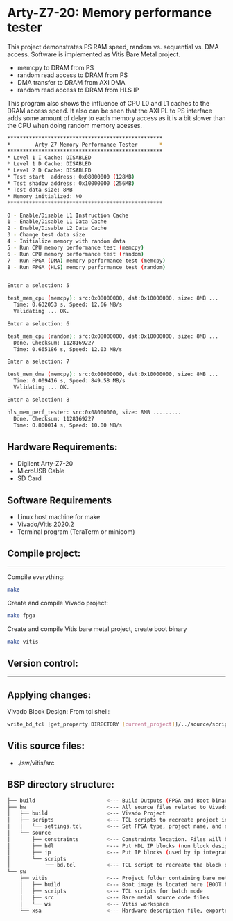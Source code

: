 # Arty-Z7-20: Memory performance tester
This project demonstrates PS RAM speed, random vs. sequential vs. DMA access. Software is implemented as Vitis Bare Metal project.
- memcpy to DRAM from PS
- random read access to DRAM from PS
- DMA transfer to DRAM from AXI DMA
- random read access to DRAM from HLS IP

This program also shows the influence of CPU L0 and L1 caches to the DRAM access speed. It also can be seen that the AXI PL to PS interface adds some amount of delay to each memory access as it is a bit slower than the CPU when doing random memory acesses.

```bash
**************************************************
*        Arty Z7 Memory Performance Tester       *
**************************************************
* Level 1 I Cache: DISABLED
* Level 1 D Cache: DISABLED
* Level 2 D Cache: DISABLED
* Test start  address: 0x08000000 (128MB)
* Test shadow address: 0x10000000 (256MB)
* Test data size: 8MB
* Memory initialized: NO
**************************************************

0 - Enable/Disable L1 Instruction Cache
1 - Enable/Disable L1 Data Cache
2 - Enable/Disable L2 Data Cache
3 - Change test data size
4 - Initialize memory with random data
5 - Run CPU memory performance test (memcpy)
6 - Run CPU memory performance test (random)
7 - Run FPGA (DMA) memory performance test (memcpy)
8 - Run FPGA (HLS) memory performance test (random)


Enter a selection: 5

test_mem_cpu (memcpy): src:0x08000000, dst:0x10000000, size: 8MB ...   Done.
  Time: 0.632053 s, Speed: 12.66 MB/s
  Validating ... OK.

Enter a selection: 6

test_mem_cpu (random): src:0x08000000, dst:0x10000000, size: 8MB ...
  Done. Checksum: 1128169227
  Time: 0.665186 s, Speed: 12.03 MB/s

Enter a selection: 7

test_mem_dma (memcpy): src:0x08000000, dst:0x10000000, size: 8MB ...   Done.
  Time: 0.009416 s, Speed: 849.58 MB/s
  Validating ... OK.

Enter a selection: 8

hls_mem_perf_tester: src:0x08000000, size: 8MB .........
  Done. Checksum: 1128169227
  Time: 0.800014 s, Speed: 10.00 MB/s
```

## Hardware Requirements:
- Digilent Arty-Z7-20
- MicroUSB Cable
- SD Card

## Software Requirements
- Linux host machine for make
- Vivado/Vitis 2020.2
- Terminal program (TeraTerm or minicom)

## Compile project:
------
Compile everything: 
```bash
make
```

Create and compile Vivado project: 
```bash
make fpga
```

Create and compile Vitis bare metal project, create boot binary
```bash
make vitis
```

## Version control:
------
Applying changes:
------
Vivado Block Design: From tcl shell:
```bash
write_bd_tcl [get_property DIRECTORY [current_project]]/../source/scripts/bd.tcl -include_layout -force
```

Vitis source files:
------
- ./sw/vitis/src


BSP directory structure: 
------
```bash
├── build                       <--- Build Outputs (FPGA and Boot binaries)
├── hw                          <--- All source files related to Vivado Design 
│   ├── build                   <--- Vivado Project  
│   ├── scripts                 <--- TCL scripts to recreate project in batch mode
│   │   └── settings.tcl        <--- Set FPGA type, project name, and number of processors for compilation 
│   └── source
│       ├── constraints         <--- Constraints location. Files will be imported during creation
│       ├── hdl                 <--- Put HDL IP blocks (non block design) here
│       ├── ip                  <--- Put IP blocks (used by ip integrator) here
│       └── scripts
│           └── bd.tcl          <--- TCL script to recreate the block design.
└── sw
    ├── vitis                   <--- Project folder containing bare metal application 
    │   ├── build               <--- Boot image is located here (BOOT.bin)
    │   ├── scripts             <--- TCL scripts for batch mode
    │   ├── src                 <--- Bare metal source code files
    │   └── ws                  <--- Vitis workspace
    └── xsa                     <--- Hardware description file, exported by vivado
```


